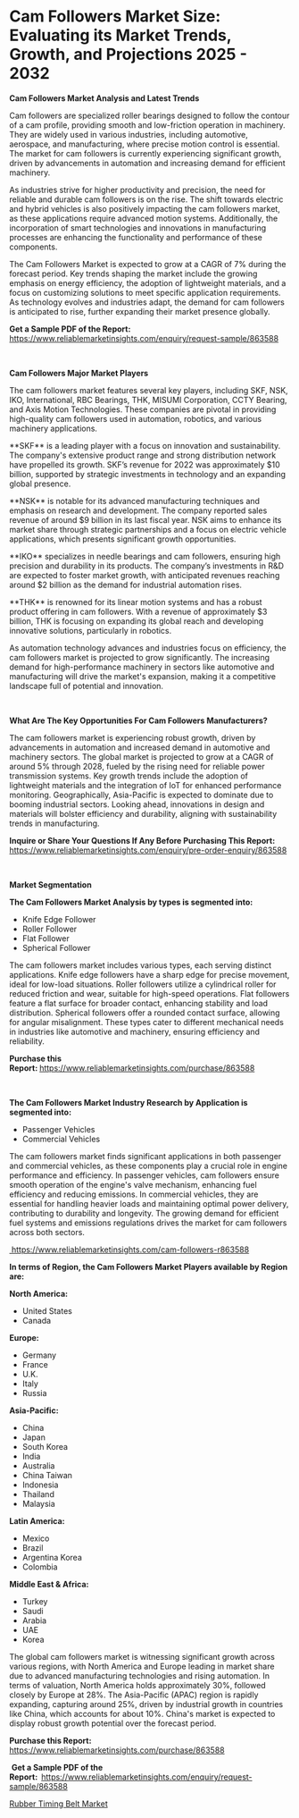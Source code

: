 <p><h1>Cam Followers Market Size: Evaluating its Market Trends, Growth, and Projections 2025 - 2032</h1></p><p><strong>Cam Followers Market Analysis and Latest Trends</strong></p>
<p><p>Cam followers are specialized roller bearings designed to follow the contour of a cam profile, providing smooth and low-friction operation in machinery. They are widely used in various industries, including automotive, aerospace, and manufacturing, where precise motion control is essential. The market for cam followers is currently experiencing significant growth, driven by advancements in automation and increasing demand for efficient machinery.</p><p>As industries strive for higher productivity and precision, the need for reliable and durable cam followers is on the rise. The shift towards electric and hybrid vehicles is also positively impacting the cam followers market, as these applications require advanced motion systems. Additionally, the incorporation of smart technologies and innovations in manufacturing processes are enhancing the functionality and performance of these components.</p><p>The Cam Followers Market is expected to grow at a CAGR of 7% during the forecast period. Key trends shaping the market include the growing emphasis on energy efficiency, the adoption of lightweight materials, and a focus on customizing solutions to meet specific application requirements. As technology evolves and industries adapt, the demand for cam followers is anticipated to rise, further expanding their market presence globally.</p></p>
<p><strong>Get a Sample PDF of the Report:&nbsp;</strong> <a href="https://www.reliablemarketinsights.com/enquiry/request-sample/863588?utm_campaign=3038&utm_medium=2&utm_source=Github&utm_content=ia&utm_term=10042025&utm_id=cam-followers">https://www.reliablemarketinsights.com/enquiry/request-sample/863588</a></p>
<p>&nbsp;</p>
<p><strong>Cam Followers Major Market Players</strong></p>
<p><p>The cam followers market features several key players, including SKF, NSK, IKO, International, RBC Bearings, THK, MISUMI Corporation, CCTY Bearing, and Axis Motion Technologies. These companies are pivotal in providing high-quality cam followers used in automation, robotics, and various machinery applications.</p><p>**SKF** is a leading player with a focus on innovation and sustainability. The company's extensive product range and strong distribution network have propelled its growth. SKF’s revenue for 2022 was approximately $10 billion, supported by strategic investments in technology and an expanding global presence.</p><p>**NSK** is notable for its advanced manufacturing techniques and emphasis on research and development. The company reported sales revenue of around $9 billion in its last fiscal year. NSK aims to enhance its market share through strategic partnerships and a focus on electric vehicle applications, which presents significant growth opportunities.</p><p>**IKO** specializes in needle bearings and cam followers, ensuring high precision and durability in its products. The company’s investments in R&D are expected to foster market growth, with anticipated revenues reaching around $2 billion as the demand for industrial automation rises.</p><p>**THK** is renowned for its linear motion systems and has a robust product offering in cam followers. With a revenue of approximately $3 billion, THK is focusing on expanding its global reach and developing innovative solutions, particularly in robotics.</p><p>As automation technology advances and industries focus on efficiency, the cam followers market is projected to grow significantly. The increasing demand for high-performance machinery in sectors like automotive and manufacturing will drive the market's expansion, making it a competitive landscape full of potential and innovation.</p></p>
<p>&nbsp;</p>
<p><strong>What Are The Key Opportunities For Cam Followers Manufacturers?</strong></p>
<p><p>The cam followers market is experiencing robust growth, driven by advancements in automation and increased demand in automotive and machinery sectors. The global market is projected to grow at a CAGR of around 5% through 2028, fueled by the rising need for reliable power transmission systems. Key growth trends include the adoption of lightweight materials and the integration of IoT for enhanced performance monitoring. Geographically, Asia-Pacific is expected to dominate due to booming industrial sectors. Looking ahead, innovations in design and materials will bolster efficiency and durability, aligning with sustainability trends in manufacturing.</p></p>
<p><strong>Inquire or Share Your Questions If Any Before Purchasing This Report:</strong> <a href="https://www.reliablemarketinsights.com/enquiry/pre-order-enquiry/863588?utm_campaign=3038&utm_medium=2&utm_source=Github&utm_content=ia&utm_term=10042025&utm_id=cam-followers">https://www.reliablemarketinsights.com/enquiry/pre-order-enquiry/863588</a></p>
<p>&nbsp;</p>
<p><strong>Market Segmentation</strong></p>
<p><strong>The Cam Followers Market Analysis by types is segmented into:</strong></p>
<p><ul><li>Knife Edge Follower</li><li>Roller Follower</li><li>Flat Follower</li><li>Spherical Follower</li></ul></p>
<p><p>The cam followers market includes various types, each serving distinct applications. Knife edge followers have a sharp edge for precise movement, ideal for low-load situations. Roller followers utilize a cylindrical roller for reduced friction and wear, suitable for high-speed operations. Flat followers feature a flat surface for broader contact, enhancing stability and load distribution. Spherical followers offer a rounded contact surface, allowing for angular misalignment. These types cater to different mechanical needs in industries like automotive and machinery, ensuring efficiency and reliability.</p></p>
<p><strong>Purchase this Report:&nbsp;</strong><a href="https://www.reliablemarketinsights.com/purchase/863588?utm_campaign=3038&utm_medium=2&utm_source=Github&utm_content=ia&utm_term=10042025&utm_id=cam-followers">https://www.reliablemarketinsights.com/purchase/863588</a></p>
<p>&nbsp;</p>
<p><strong>The Cam Followers Market Industry Research by Application is segmented into:</strong></p>
<p><ul><li>Passenger Vehicles</li><li>Commercial Vehicles</li></ul></p>
<p><p>The cam followers market finds significant applications in both passenger and commercial vehicles, as these components play a crucial role in engine performance and efficiency. In passenger vehicles, cam followers ensure smooth operation of the engine's valve mechanism, enhancing fuel efficiency and reducing emissions. In commercial vehicles, they are essential for handling heavier loads and maintaining optimal power delivery, contributing to durability and longevity. The growing demand for efficient fuel systems and emissions regulations drives the market for cam followers across both sectors.</p></p>
<p><a href="https://www.reliablemarketinsights.com/cam-followers-r863588?utm_campaign=3038&utm_medium=2&utm_source=Github&utm_content=ia&utm_term=10042025&utm_id=cam-followers">&nbsp;https://www.reliablemarketinsights.com/cam-followers-r863588</a></p>
<p><strong>In terms of Region, the Cam Followers Market Players available by Region are:</strong></p>
<p>
    <p> <strong> North America: </strong>
        <ul>
            <li>United States</li>
            <li>Canada</li>
        </ul>
        </p> 
    <p> <strong> Europe: </strong>
        <ul>
            <li>Germany</li>
            <li>France</li>
            <li>U.K.</li>
            <li>Italy</li>
            <li>Russia</li>
        </ul>
        </p> 
    <p> <strong> Asia-Pacific: </strong>
        <ul>
            <li>China</li>
            <li>Japan</li>
            <li>South Korea</li>
            <li>India</li>
            <li>Australia</li>
            <li>China Taiwan</li>
            <li>Indonesia</li>
            <li>Thailand</li>
            <li>Malaysia</li>
        </ul>
        </p> 
    <p> <strong> Latin America: </strong>
        <ul>
            <li>Mexico</li>
            <li>Brazil</li>
            <li>Argentina Korea</li>
            <li>Colombia</li>
        </ul>
        </p> 
    <p> <strong> Middle East & Africa: </strong>
        <ul>
            <li>Turkey</li>
            <li>Saudi</li>
            <li>Arabia</li>
            <li>UAE</li>
            <li>Korea</li>
        </ul>
    </p>
    </p>
<p><p>The global cam followers market is witnessing significant growth across various regions, with North America and Europe leading in market share due to advanced manufacturing technologies and rising automation. In terms of valuation, North America holds approximately 30%, followed closely by Europe at 28%. The Asia-Pacific (APAC) region is rapidly expanding, capturing around 25%, driven by industrial growth in countries like China, which accounts for about 10%. China's market is expected to display robust growth potential over the forecast period.</p></p>
<p><strong>Purchase this Report: </strong><a href="https://www.reliablemarketinsights.com/purchase/863588?utm_campaign=3038&utm_medium=2&utm_source=Github&utm_content=ia&utm_term=10042025&utm_id=cam-followers">https://www.reliablemarketinsights.com/purchase/863588</a></p>
<p>&nbsp;<strong>Get a Sample PDF of the Report:&nbsp;&nbsp;</strong><a href="https://www.reliablemarketinsights.com/enquiry/request-sample/863588?utm_campaign=3038&utm_medium=2&utm_source=Github&utm_content=ia&utm_term=10042025&utm_id=cam-followers">https://www.reliablemarketinsights.com/enquiry/request-sample/863588</a></p>
<p><strong></strong></p>
<p><p><a href="https://github.com/benhaeneye/Market-Research-Report-List-1/blob/main/rubber-timing-belt-market.md?utm_campaign=3038&utm_medium=2&utm_source=Github&utm_content=ia&utm_term=10042025&utm_id=cam-followers">Rubber Timing Belt Market</a></p></p>